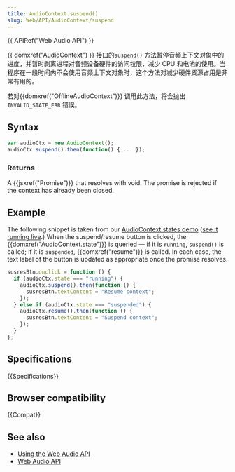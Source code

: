```yaml
---
title: AudioContext.suspend()
slug: Web/API/AudioContext/suspend
---
```


{{ APIRef("Web Audio API") }}

{{ domxref("AudioContext") }} 接口的`suspend()` 方法暂停音频上下文对象中的进度，并暂时剥离进程对音频设备硬件的访问权限，减少 CPU 和电池的使用。当程序在一段时间内不会使用音频上下文对象时，这个方法对减少硬件资源占用是非常有用的。

若对{{domxref("OfflineAudioContext")}} 调用此方法，将会抛出 `INVALID_STATE_ERR` 错误。

## Syntax

```js
var audioCtx = new AudioContext();
audioCtx.suspend().then(function() { ... });
```

### Returns

A {{jsxref("Promise")}} that resolves with void. The promise is rejected if the context has already been closed.

## Example

The following snippet is taken from our [AudioContext states demo](https://github.com/mdn/audiocontext-states/settings) ([see it running live](http://mdn.github.io/audiocontext-states/).) When the suspend/resume button is clicked, the {{domxref("AudioContext.state")}} is queried — if it is `running`, `suspend()` is called; if it is `suspended`, {{domxref("resume")}} is called. In each case, the text label of the button is updated as appropriate once the promise resolves.

```js
susresBtn.onclick = function () {
  if (audioCtx.state === "running") {
    audioCtx.suspend().then(function () {
      susresBtn.textContent = "Resume context";
    });
  } else if (audioCtx.state === "suspended") {
    audioCtx.resume().then(function () {
      susresBtn.textContent = "Suspend context";
    });
  }
};
```

## Specifications

{{Specifications}}

## Browser compatibility

{{Compat}}

## See also

- [Using the Web Audio API](/zh-CN/docs/Web_Audio_API/Using_Web_Audio_API)
- [Web Audio API](/zh-CN/docs/Web/API/Web_Audio_API)
